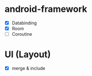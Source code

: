 # android-framework
- [x] Databinding
- [x] Room
- [ ] Coroutine

# UI (Layout)
- [x] merge & include
